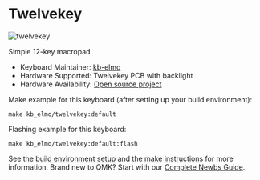 # Twelvekey

![twelvekey](https://i.imgur.com/xBQIvpml.png)

Simple 12-key macropad

* Keyboard Maintainer: [kb-elmo](https://github.com/kb-elmo)
* Hardware Supported: Twelvekey PCB with backlight
* Hardware Availability: [Open source project](https://github.com/kb-elmo/twelvekey)

Make example for this keyboard (after setting up your build environment):

    make kb_elmo/twelvekey:default

Flashing example for this keyboard:

    make kb_elmo/twelvekey:default:flash

See the [build environment setup](https://docs.qmk.fm/#/getting_started_build_tools) and the [make instructions](https://docs.qmk.fm/#/getting_started_make_guide) for more information. Brand new to QMK? Start with our [Complete Newbs Guide](https://docs.qmk.fm/#/newbs).
